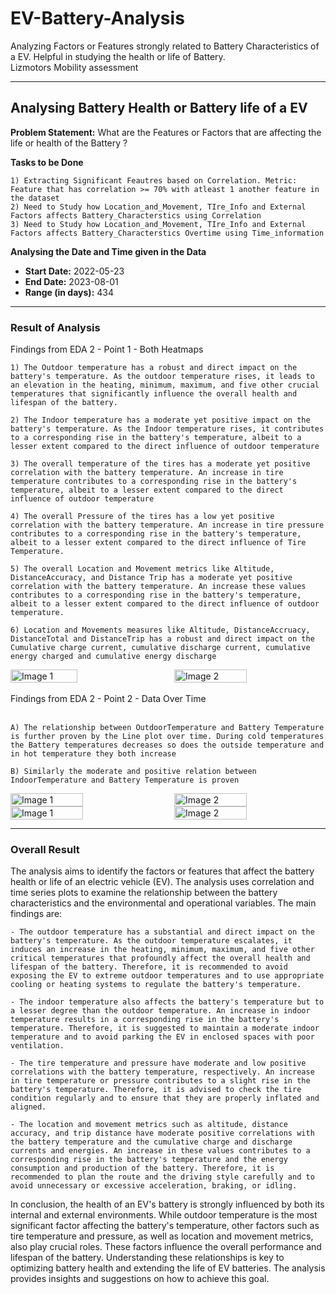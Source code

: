 # EV-Battery-Analysis
Analyzing Factors or Features strongly related to Battery Characteristics of a EV. Helpful in studying the health or life of Battery. <br> Lizmotors Mobility assessment
<hr>

## Analysing Battery Health or Battery life of a EV

<b>Problem Statement:</b> What are the Features or Factors that are affecting the life or health of the Battery ?

<b>Tasks to be Done</b>
```
1) Extracting Significant Feautres based on Correlation. Metric: Feature that has correlation >= 70% with atleast 1 another feature in the dataset
2) Need to Study how Location_and_Movement, TIre_Info and External Factors affects Battery_Characterstics using Correlation
3) Need to Study how Location_and_Movement, TIre_Info and External Factors affects Battery_Characterstics Overtime using Time_information
```
<b>Analysing the Date and Time given in the Data</b><br>
 - <b>Start Date:</b> 2022-05-23<br>
 - <b> End Date:</b> 2023-08-01<br>
 - <b> Range (in days):</b> 434

<hr>

### Result of Analysis
Findings from EDA 2 - Point 1 - Both Heatmaps
```
1) The Outdoor temperature has a robust and direct impact on the battery's temperature. As the outdoor temperature rises, it leads to an elevation in the heating, minimum, maximum, and five other crucial temperatures that significantly influence the overall health and lifespan of the battery.

2) The Indoor temperature has a moderate yet positive impact on the battery's temperature. As the Indoor temperature rises, it contributes to a corresponding rise in the battery's temperature, albeit to a lesser extent compared to the direct influence of outdoor temperature

3) The overall temperature of the tires has a moderate yet positive correlation with the battery temperature. An increase in tire temperature contributes to a corresponding rise in the battery's temperature, albeit to a lesser extent compared to the direct influence of outdoor temperature

4) The overall Pressure of the tires has a low yet positive correlation with the battery temperature. An increase in tire pressure contributes to a corresponding rise in the battery's temperature, albeit to a lesser extent compared to the direct influence of Tire Temperature.

5) The overall Location and Movement metrics like Altitude, DistanceAccuracy, and Distance Trip has a moderate yet positive correlation with the battery temperature. An increase these values contributes to a corresponding rise in the battery's temperature, albeit to a lesser extent compared to the direct influence of outdoor temperature.

6) Location and Movements measures like Altitude, DistanceAccruacy, DistanceTotal and DistanceTrip has a robust and direct impact on the Cumulative charge current, cumulative discharge current, cumulative energy charged and cumulative energy discharge
```
<div style="display: flex; justify-content: space-between;">
    <img src="https://github.com/Gaurav-Van/EV-Battery-Analysis/assets/50765800/29c2b763-5dad-45c2-a14c-33d5965dc6c2" alt="Image 1" width="46%">
    <img src="https://github.com/Gaurav-Van/EV-Battery-Analysis/assets/50765800/8ec4d22b-1d72-49ca-8306-1d68b97984aa" alt="Image 2" width="48%">
</div>
<br>
Findings from EDA 2 - Point 2 - Data Over Time<br><br>

```
A) The relationship between OutdoorTemperature and Battery Temperature is further proven by the Line plot over time. During cold temperatures the Battery temperatures decreases so does the outside temperature and in hot temperature they both increase

B) Similarly the moderate and positive relation between IndoorTemperature and Battery Temperature is proven
```

<div style="display: flex; justify-content: space-between;">
    <img src="https://github.com/Gaurav-Van/EV-Battery-Analysis/assets/50765800/622401f3-e666-4492-b869-5707a62315e9pg" alt="Image 1" width="48%">
    <img src="https://github.com/Gaurav-Van/EV-Battery-Analysis/assets/50765800/34599544-1de9-419a-a91c-c5529ef2eae0" alt="Image 2" width="48%">
</div>

<div style="display: flex; justify-content: space-between;">
    <img src="https://github.com/Gaurav-Van/EV-Battery-Analysis/assets/50765800/880f821a-e1c3-4eee-9902-bac7c42287c3" alt="Image 1" width="48%">
    <img src="https://github.com/Gaurav-Van/EV-Battery-Analysis/assets/50765800/3b50fde9-6e2b-48bc-a9d4-8d6be7804729" alt="Image 2" width="48%">
</div>

<hr>

### Overall Result

The analysis aims to identify the factors or features that affect the battery health or life of an electric vehicle (EV). The analysis uses correlation and time series plots to examine the relationship between the battery characteristics and the environmental and operational variables. The main findings are:
```
- The outdoor temperature has a substantial and direct impact on the battery's temperature. As the outdoor temperature escalates, it induces an increase in the heating, minimum, maximum, and five other critical temperatures that profoundly affect the overall health and lifespan of the battery. Therefore, it is recommended to avoid exposing the EV to extreme outdoor temperatures and to use appropriate cooling or heating systems to regulate the battery's temperature.

- The indoor temperature also affects the battery's temperature but to a lesser degree than the outdoor temperature. An increase in indoor temperature results in a corresponding rise in the battery's temperature. Therefore, it is suggested to maintain a moderate indoor temperature and to avoid parking the EV in enclosed spaces with poor ventilation.

- The tire temperature and pressure have moderate and low positive correlations with the battery temperature, respectively. An increase in tire temperature or pressure contributes to a slight rise in the battery's temperature. Therefore, it is advised to check the tire condition regularly and to ensure that they are properly inflated and aligned.

- The location and movement metrics such as altitude, distance accuracy, and trip distance have moderate positive correlations with the battery temperature and the cumulative charge and discharge currents and energies. An increase in these values contributes to a corresponding rise in the battery's temperature and the energy consumption and production of the battery. Therefore, it is recommended to plan the route and the driving style carefully and to avoid unnecessary or excessive acceleration, braking, or idling.
```
In conclusion, the health of an EV's battery is strongly influenced by both its internal and external environments. While outdoor temperature is the most significant factor affecting the battery's temperature, other factors such as tire temperature and pressure, as well as location and movement metrics, also play crucial roles. These factors influence the overall performance and lifespan of the battery. Understanding these relationships is key to optimizing battery health and extending the life of EV batteries. The analysis provides insights and suggestions on how to achieve this goal.


